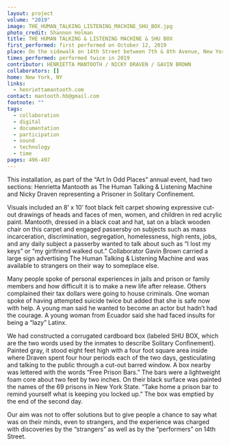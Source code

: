 ```yaml
---
layout: project
volume: "2019"
image: THE_HUMAN_TALKING_LISTENING_MACHINE_SHU_BOX.jpg
photo_credit: Shannon Holman
title: THE HUMAN TALKING & LISTENING MACHINE & SHU BOX
first_performed: first performed on October 12, 2019
place: On the sidewalk on 14th Street between 7th & 8th Avenue, New York, NY
times_performed: performed twice in 2019
contributor: HENRIETTA MANTOOTH / NICKY DRAVEN / GAVIN BROWN
collaborators: []
home: New York, NY
links:
  - henriettamantooth.com
contact: mantooth.hb@gmail.com
footnote: ""
tags:
  - collaboration
  - digital
  - documentation
  - participation
  - sound
  - technology
  - time
pages: 496-497
---
```


This installation, as part of the “Art In Odd Places” annual event, had two sections: Henrietta Mantooth as The Human Talking & Listening Machine and Nicky Draven representing a Prisoner in Solitary Confinement.

Visuals included an 8’ x 10’ foot black felt carpet showing expressive cut-out drawings of heads and faces of men, women, and children in red acrylic paint. Mantooth, dressed in a black coat and hat, sat on a black wooden chair on this carpet and engaged passersby on subjects such as mass incarceration, discrimination, segregation, homelessness, high rents, jobs, and any daily subject a passerby wanted to talk about such as “I lost my keys” or “my girlfriend walked out.” Collaborator Gavin Brown carried a large sign advertising The Human Talking & Listening Machine and was available to strangers on their way to someplace else.

Many people spoke of personal experiences in jails and prison or family members and how difficult it is to make a new life after release. Others complained their tax dollars were going to house criminals. One woman spoke of having attempted suicide twice but added that she is safe now with help. A young man said he wanted to become an actor but hadn’t had the courage. A young woman from Ecuador said she had faced insults for being a “lazy” Latinx.

We had constructed a corrugated cardboard box (labeled SHU BOX, which are the two words used by the inmates to describe Solitary Confinement). Painted gray, it stood eight feet high with a four foot square area inside where Draven spent four hour periods each of the two days, gesticulating and talking to the public through a cut-out barred window. A box nearby was lettered with the words “Free Prison Bars.” The bars were a lightweight foam core about two feet by two inches. On their black surface was painted the names of the 69 prisons in New York State. “Take home a prison bar to remind yourself what is keeping you locked up.” The box was emptied by the end of the second day.

Our aim was not to offer solutions but to give people a chance to say what was on their minds, even to strangers, and the experience was charged with discoveries by the “strangers” as well as by the “performers” on 14th Street.
